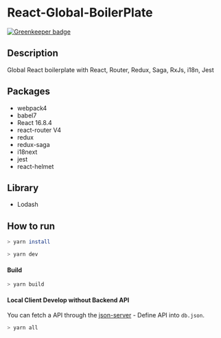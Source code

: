 # React-Global-BoilerPlate

[![Greenkeeper badge](https://badges.greenkeeper.io/Seolhun/react-global-boilerplate.svg)](https://greenkeeper.io/)

## Description
Global React boilerplate with React, Router, Redux, Saga, RxJs, i18n, Jest

## Packages
- webpack4
- babel7
- React 16.8.4
- react-router V4
- redux
- redux-saga
- i18next
- jest
- react-helmet
<!-- - circle.ci -->
<!-- - docker -->

## Library
- Lodash

## How to run
```bash
> yarn install
```
```bash
> yarn dev
```

#### Build
```bash
> yarn build
```

#### Local Client Develop without Backend API
You can fetch a API through the [json-server](https://github.com/typicode/json-server)
	- Define API into `db.json`.
```bash
> yarn all
```
